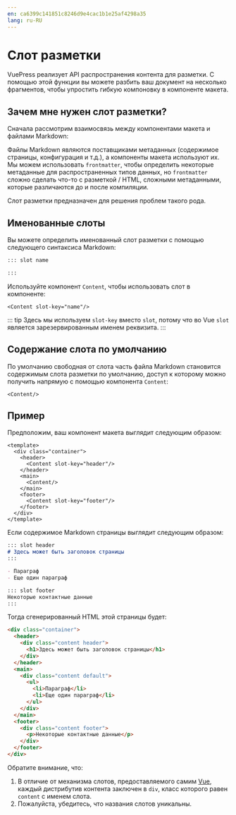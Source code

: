 ```yaml
---
en: ca6399c141851c8246d9e4cac1b1e25af4298a35
lang: ru-RU
---
```


# Слот разметки

VuePress реализует API распространения контента для разметки. С помощью этой функции вы можете разбить ваш документ на несколько фрагментов, чтобы упростить гибкую компоновку в компоненте макета.

## Зачем мне нужен слот разметки?

Сначала рассмотрим взаимосвязь между компонентами макета и файлами Markdown:

<diagram-markdown-slot-relationship/>

Файлы Markdown являются поставщиками метаданных (содержимое страницы, конфигурация и т.д.), а компоненты макета используют их. Мы можем использовать `frontmatter`, чтобы определить некоторые метаданные для распространенных типов данных, но `frontmatter` сложно сделать что-то с разметкой / HTML, сложными метаданными, которые различаются до и после компиляции.

Слот разметки предназначен для решения проблем такого рода.

## Именованные слоты

Вы можете определить именованный слот разметки с помощью следующего синтаксиса Markdown:

``` md
::: slot name

:::
```

Используйте компонент `Content`, чтобы использовать слот в компоненте:

``` vue
<Content slot-key="name"/>
```

::: tip
Здесь мы используем `slot-key` вместо `slot`, потому что во Vue `slot` является зарезервированным именем реквизита.
:::

## Содержание слота по умолчанию

По умолчанию свободная от слота часть файла Markdown становится содержимым слота разметки по умолчанию, доступ к которому можно получить напрямую с помощью компонента `Content`:

``` vue
<Content/>
```

## Пример

Предположим, ваш компонент макета выглядит следующим образом:

``` vue
<template>
  <div class="container">
    <header>
      <Content slot-key="header"/>
    </header>
    <main>
      <Content/>
    </main>
    <footer>
      <Content slot-key="footer"/>
    </footer>
  </div>
</template>
```

Если содержимое Markdown страницы выглядит следующим образом:

```md
::: slot header
# Здесь может быть заголовок страницы
:::

- Параграф
- Еще один параграф

::: slot footer
Некоторые контактные данные
:::
```

Тогда сгенерированный HTML этой страницы будет:

```html
<div class="container">
  <header>
    <div class="content header">
      <h1>Здесь может быть заголовок страницы</h1>
    </div>
  </header>
  <main>
    <div class="content default">
      <ul>
        <li>Параграф</li>
        <li>Еще один параграф</li>
      </ul>
    </div>
  </main>
  <footer>
    <div class="content footer">
      <p>Некоторые контактные данные</p>
    </div>
  </footer>
</div>
```

Обратите внимание, что:
1. В отличие от механизма слотов, предоставляемого самим [Vue](https://vuejs.org/v2/guide/components-slots.html), каждый дистрибутив контента заключен в `div`, класс которого равен `content` с именем слота.
2. Пожалуйста, убедитесь, что названия слотов уникальны.
